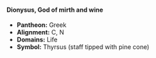 #### Dionysus, God of mirth and wine
- **Pantheon:** Greek
- **Alignment:** C, N
- **Domains:** Life
- **Symbol:** Thyrsus (staff tipped with pine cone)